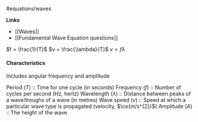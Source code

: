 #equations/waves

**Links**
- [[Waves]] 
- [[Fundamental Wave Equation questions]] 

$f = \frac{1}{T}$
$v = \frac{\lambda}{T}$
$v = f \lambda$

#### Characteristics
Includes angular frequency and amplitude

Period ($T$) :: Time for one cycle (in seconds)
Frequency ($f$) :: Number of cycles per second (Hz, hertz)
Wavelength ($\lambda$) :: Distance between peaks of a wave/troughs of a wave (in metres)
Wave speed ($v$) :: Speed at which a particular wave type is propagated (velocity, $\ce{m/s^{2}}$)
Amplitude ($A$) :: The height of the wave